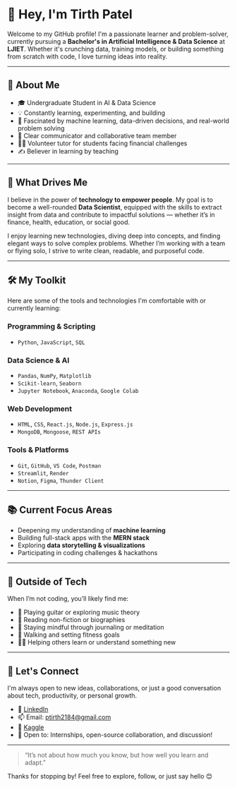 # 👋 Hey, I'm Tirth Patel

Welcome to my GitHub profile! I'm a passionate learner and problem-solver, currently pursuing a **Bachelor's in Artificial Intelligence & Data Science** at **LJIET**. Whether it's crunching data, training models, or building something from scratch with code, I love turning ideas into reality.

---

## 🧠 About Me

- 🎓 Undergraduate Student in AI & Data Science
- 💡 Constantly learning, experimenting, and building
- 🤖 Fascinated by machine learning, data-driven decisions, and real-world problem solving
- 💬 Clear communicator and collaborative team member
- 👨‍🏫 Volunteer tutor for students facing financial challenges
- ✍️ Believer in learning by teaching

---

## 🚀 What Drives Me

I believe in the power of **technology to empower people**. My goal is to become a well-rounded **Data Scientist**, equipped with the skills to extract insight from data and contribute to impactful solutions — whether it’s in finance, health, education, or social good.

I enjoy learning new technologies, diving deep into concepts, and finding elegant ways to solve complex problems. Whether I’m working with a team or flying solo, I strive to write clean, readable, and purposeful code.

---

## 🛠️ My Toolkit

Here are some of the tools and technologies I'm comfortable with or currently learning:

### Programming & Scripting
- `Python`, `JavaScript`, `SQL`

### Data Science & AI
- `Pandas`, `NumPy`, `Matplotlib`
- `Scikit-learn`,  `Seaborn`
- `Jupyter Notebook`, `Anaconda`, `Google Colab`

### Web Development
- `HTML`, `CSS`, `React.js`, `Node.js`, `Express.js`
- `MongoDB`, `Mongoose`, `REST APIs`

### Tools & Platforms
- `Git`, `GitHub`, `VS Code`, `Postman`
- `Streamlit`, `Render`
- `Notion`, `Figma`, `Thunder Client`

---

## 📚 Current Focus Areas

- Deepening my understanding of **machine learning**
- Building full-stack apps with the **MERN stack**
- Exploring **data storytelling & visualizations**
- Participating in coding challenges & hackathons

---

## 🌱 Outside of Tech

When I’m not coding, you’ll likely find me:
- 🎸 Playing guitar or exploring music theory
- 📖 Reading non-fiction or biographies
- 🧘 Staying mindful through journaling or meditation
- 🏃 Walking and setting fitness goals
- 🧑‍🏫 Helping others learn or understand something new

---

## 🤝 Let's Connect

I'm always open to new ideas, collaborations, or just a good conversation about tech, productivity, or personal growth.

- 🔗 [LinkedIn](https://www.linkedin.com/in/tirth-patel-3609052a2/)
- 📫 Email: ptirth2184@gmail.com
- 🧠 [Kaggle](https://www.kaggle.com/ptirth2184)
- 💬 Open to: Internships, open-source collaboration, and discussion!

---

> “It’s not about how much you know, but how well you learn and adapt.”

Thanks for stopping by! Feel free to explore, follow, or just say hello 😊
